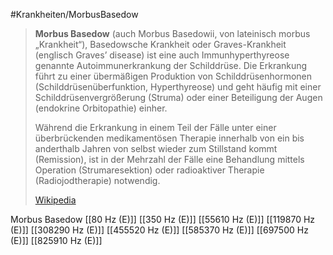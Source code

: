 #Krankheiten/MorbusBasedow

> **Morbus Basedow** (auch Morbus Basedowii, von lateinisch morbus „Krankheit“), Basedowsche Krankheit oder Graves-Krankheit (englisch Graves’ disease) ist eine auch Immunhyperthyreose genannte Autoimmunerkrankung der Schilddrüse. Die Erkrankung führt zu einer übermäßigen Produktion von Schilddrüsenhormonen (Schilddrüsenüberfunktion, Hyperthyreose) und geht häufig mit einer Schilddrüsenvergrößerung (Struma) oder einer Beteiligung der Augen (endokrine Orbitopathie) einher.
>
> Während die Erkrankung in einem Teil der Fälle unter einer überbrückenden medikamentösen Therapie innerhalb von ein bis anderthalb Jahren von selbst wieder zum Stillstand kommt (Remission), ist in der Mehrzahl der Fälle eine Behandlung mittels Operation (Strumaresektion) oder radioaktiver Therapie (Radiojodtherapie) notwendig.
>
> [Wikipedia](https://de.wikipedia.org/wiki/Morbus%20Basedow)

Morbus Basedow
[[80 Hz (E)]]
[[350 Hz (E)]]
[[55610 Hz (E)]]
[[119870 Hz (E)]]
[[308290 Hz (E)]]
[[455520 Hz (E)]]
[[585370 Hz (E)]]
[[697500 Hz (E)]]
[[825910 Hz (E)]]
